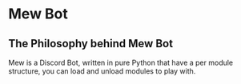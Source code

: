 # Mew Bot

## The Philosophy behind Mew Bot 
Mew is a Discord Bot, written in pure Python that have a per module structure, you can load and unload modules to play with.
